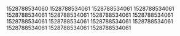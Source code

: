 1528788534060
1528788534061
1528788534061
1528788534061
1528788534061
1528788534061
1528788534061
1528788534061
1528788534061
1528788534061
1528788534061
1528788534061
1528788534061
1528788534061
1528788534061